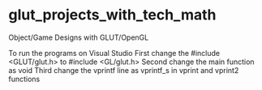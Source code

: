 # glut_projects_with_tech_math

Object/Game Designs with GLUT/OpenGL

To run the programs on Visual Studio First change the #include <GLUT/glut.h> to #include <GL/glut.h> Second change the main function as void Third change the vprintf line as vprintf_s in vprint and vprint2 functions